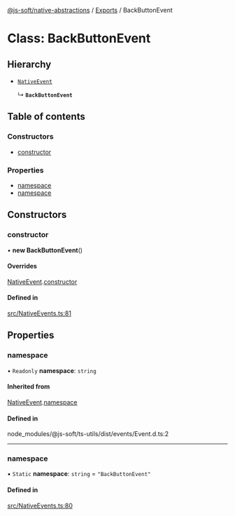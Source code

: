 [@js-soft/native-abstractions](../README.md) / [Exports](../modules.md) / BackButtonEvent

# Class: BackButtonEvent

## Hierarchy

- [`NativeEvent`](NativeEvent.md)

  ↳ **`BackButtonEvent`**

## Table of contents

### Constructors

- [constructor](BackButtonEvent.md#constructor)

### Properties

- [namespace](BackButtonEvent.md#namespace)
- [namespace](BackButtonEvent.md#namespace)

## Constructors

### constructor

• **new BackButtonEvent**()

#### Overrides

[NativeEvent](NativeEvent.md).[constructor](NativeEvent.md#constructor)

#### Defined in

[src/NativeEvents.ts:81](https://github.com/js-soft/ts-native-access/blob/c428889/packages/abstractions/src/NativeEvents.ts#L81)

## Properties

### namespace

• `Readonly` **namespace**: `string`

#### Inherited from

[NativeEvent](NativeEvent.md).[namespace](NativeEvent.md#namespace)

#### Defined in

node_modules/@js-soft/ts-utils/dist/events/Event.d.ts:2

___

### namespace

▪ `Static` **namespace**: `string` = `"BackButtonEvent"`

#### Defined in

[src/NativeEvents.ts:80](https://github.com/js-soft/ts-native-access/blob/c428889/packages/abstractions/src/NativeEvents.ts#L80)
